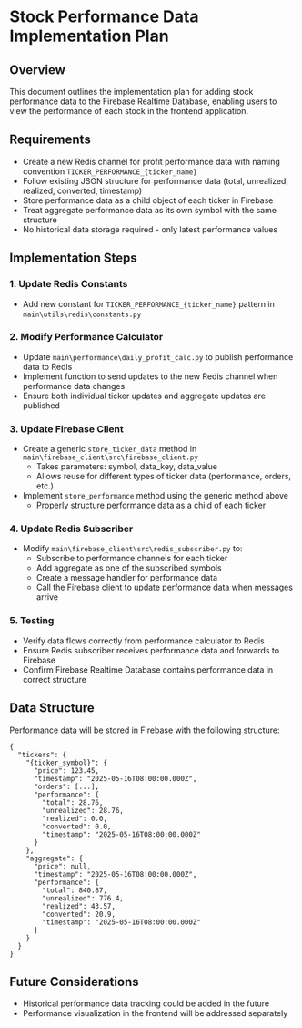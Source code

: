# Stock Performance Data Implementation Plan

## Overview
This document outlines the implementation plan for adding stock performance data to the Firebase Realtime Database, enabling users to view the performance of each stock in the frontend application.

## Requirements
- Create a new Redis channel for profit performance data with naming convention `TICKER_PERFORMANCE_{ticker_name}`
- Follow existing JSON structure for performance data (total, unrealized, realized, converted, timestamp)
- Store performance data as a child object of each ticker in Firebase
- Treat aggregate performance data as its own symbol with the same structure
- No historical data storage required - only latest performance values

## Implementation Steps

### 1. Update Redis Constants
- Add new constant for `TICKER_PERFORMANCE_{ticker_name}` pattern in `main\utils\redis\constants.py`

### 2. Modify Performance Calculator
- Update `main\performance\daily_profit_calc.py` to publish performance data to Redis
- Implement function to send updates to the new Redis channel when performance data changes
- Ensure both individual ticker updates and aggregate updates are published

### 3. Update Firebase Client
- Create a generic `store_ticker_data` method in `main\firebase_client\src\firebase_client.py`
  - Takes parameters: symbol, data_key, data_value
  - Allows reuse for different types of ticker data (performance, orders, etc.)
- Implement `store_performance` method using the generic method above
  - Properly structure performance data as a child of each ticker

### 4. Update Redis Subscriber
- Modify `main\firebase_client\src\redis_subscriber.py` to:
  - Subscribe to performance channels for each ticker
  - Add aggregate as one of the subscribed symbols
  - Create a message handler for performance data
  - Call the Firebase client to update performance data when messages arrive

### 5. Testing
- Verify data flows correctly from performance calculator to Redis
- Ensure Redis subscriber receives performance data and forwards to Firebase
- Confirm Firebase Realtime Database contains performance data in correct structure

## Data Structure
Performance data will be stored in Firebase with the following structure:

```
{
  "tickers": {
    "{ticker_symbol}": {
      "price": 123.45,
      "timestamp": "2025-05-16T08:00:00.000Z",
      "orders": [...],
      "performance": {
        "total": 28.76,
        "unrealized": 28.76,
        "realized": 0.0,
        "converted": 0.0,
        "timestamp": "2025-05-16T08:00:00.000Z"
      }
    },
    "aggregate": {
      "price": null,
      "timestamp": "2025-05-16T08:00:00.000Z",
      "performance": {
        "total": 840.87,
        "unrealized": 776.4,
        "realized": 43.57,
        "converted": 20.9,
        "timestamp": "2025-05-16T08:00:00.000Z"
      }
    }
  }
}
```

## Future Considerations
- Historical performance data tracking could be added in the future
- Performance visualization in the frontend will be addressed separately
